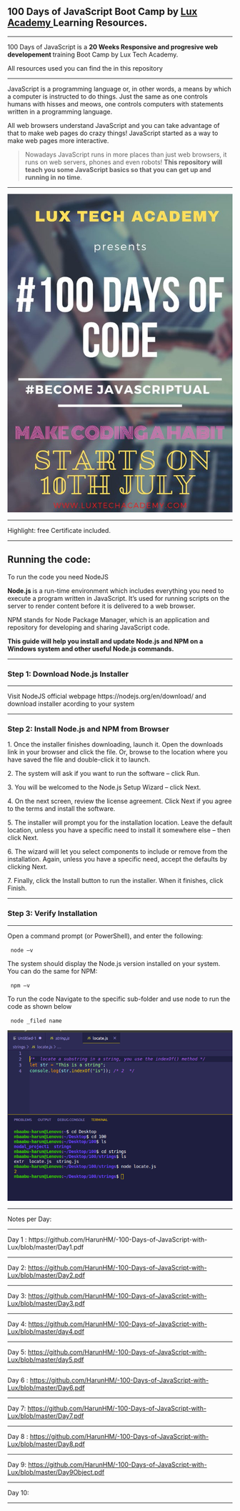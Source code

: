 ##  100 Days of JavaScript Boot Camp by [Lux Academy ](https://twitter.com/lux_academy) Learning  Resources.
<hr>
<p>100 Days of JavaScript is a <b> 20 Weeks Responsive and progresive web developement </b> training Boot Camp by Lux Tech Academy.</p>

<p> All resources used you can find the in this repository </p>
<hr>
JavaScript is a programming language or, in other words, a means by which a computer is instructed to do things. Just the same as one controls humans with hisses and meows, one controls computers with statements written in a programming language.

All web browsers understand JavaScript and you can take advantage of that to make web pages do crazy things! JavaScript started as a way to make web pages more interactive. 

> Nowadays JavaScript runs in more places than just web browsers, it runs on web servers, phones and even robots! **This repository will teach you some JavaScript basics so that you can get up and running in no time**.

<hr>

<p align="center">
<img src="https://github.com/HarunHM/-100-Days-of-JavaScript-with-Lux/blob/master/EbsDD8YXQAAIbb7.jpeg">
</p>

<hr>
<p> Highlight: free Certificate included. </p>
<hr>
<h2> Running the code:</h2>

<p> To run the code you need NodeJS</P>
<P> <B> Node.js </b> is a run-time environment which includes everything you need to execute a program written in JavaScript. It’s used for running scripts on the server to render content before it is delivered to a web browser. 
</p>
<p>
  NPM stands for Node Package Manager, which is an application and repository for developing and sharing JavaScript code.
</p>
<p> <b>
  This guide will help you install and update Node.js and NPM on a Windows system and other useful Node.js commands.
</b> </p>  
  <hr>
<h3> Step 1: Download Node.js Installer </h3>
<hr>

<p> Visit NodeJS official webpage https://nodejs.org/en/download/ and download installer acording to your system </p>

<hr><h3>Step 2: Install Node.js and NPM from Browser </h3> </hr>
<p>
1. Once the installer finishes downloading, launch it. Open the downloads link in your browser and click the file. Or, browse to the location where you have saved the file and double-click it to launch.
</p>


<p>
2. The system will ask if you want to run the software – click Run.
</p>
<p>
3. You will be welcomed to the Node.js Setup Wizard – click Next.</p>
<p>
4. On the next screen, review the license agreement. Click Next if you agree to the terms and install the software.</p>
<p>
5. The installer will prompt you for the installation location. Leave the default location, unless you have a specific need to install it somewhere else – then click Next.</p>
<p>
6. The wizard will let you select components to include or remove from the installation. Again, unless you have a specific need, accept the defaults by clicking Next.</p>
<p>
7. Finally, click the Install button to run the installer. When it finishes, click Finish. </p>
<p>
<hr>
<h3>
  Step 3: Verify Installation
</h3>
<hr>
<p> Open a command prompt (or PowerShell), and enter the following: </p>
<code> node –v </code>
<p> The system should display the Node.js version installed on your system. You can do the same for NPM: </p>
<code> npm –v </code> 
<p> To run the code Navigate to the specific sub-folder and use node to run the code as shown below</p>


<code> node _filed name </code>
<p align="center">
<img src="https://github.com/HarunHM/-100-Days-of-JavaScript-with-Lux/blob/master/strings/demo.png">
</p>


<hr />
Notes per Day: 
<hr /> 
Day 1 : https://github.com/HarunHM/-100-Days-of-JavaScript-with-Lux/blob/master/Day1.pdf

<hr />

Day 2: https://github.com/HarunHM/-100-Days-of-JavaScript-with-Lux/blob/master/Day2.pdf

<hr />

Day 3: https://github.com/HarunHM/-100-Days-of-JavaScript-with-Lux/blob/master/Day3.pdf

<hr />

Day 4: https://github.com/HarunHM/-100-Days-of-JavaScript-with-Lux/blob/master/day4.pdf

<hr />

Day 5: https://github.com/HarunHM/-100-Days-of-JavaScript-with-Lux/blob/master/day5.pdf

<hr />

Day 6 : https://github.com/HarunHM/-100-Days-of-JavaScript-with-Lux/blob/master/Day6.pdf

<hr />

Day 7: https://github.com/HarunHM/-100-Days-of-JavaScript-with-Lux/blob/master/Day7.pdf

<hr />

Day 8 : https://github.com/HarunHM/-100-Days-of-JavaScript-with-Lux/blob/master/Day8.pdf

<hr />

Day 9: https://github.com/HarunHM/-100-Days-of-JavaScript-with-Lux/blob/master/Day9Object.pdf

<hr />

Day  10: 

<hr />



